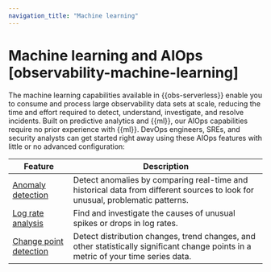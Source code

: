 ```yaml
---
navigation_title: "Machine learning"
---
```


# Machine learning and AIOps [observability-machine-learning]


The machine learning capabilities available in {{obs-serverless}} enable you to consume and process large observability data sets at scale, reducing the time and effort required to detect, understand, investigate, and resolve incidents. Built on predictive analytics and {{ml}}, our AIOps capabilities require no prior experience with {{ml}}. DevOps engineers, SREs, and security analysts can get started right away using these AIOps features with little or no advanced configuration:

| Feature | Description |
| --- | --- |
| [Anomaly detection](../../../explore-analyze/machine-learning/aiops-labs/observability-aiops-detect-anomalies.md) | Detect anomalies by comparing real-time and historical data from different sources to look for unusual, problematic patterns. |
| [Log rate analysis](../../../explore-analyze/machine-learning/aiops-labs/observability-aiops-analyze-spikes.md) | Find and investigate the causes of unusual spikes or drops in log rates. |
| [Change point detection](../../../explore-analyze/machine-learning/aiops-labs/observability-aiops-detect-change-points.md) | Detect distribution changes, trend changes, and other statistically significant change points in a metric of your time series data. |




